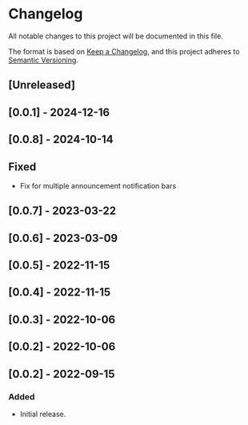 # Changelog

All notable changes to this project will be documented in this file.

The format is based on [Keep a Changelog](https://keepachangelog.com/en/1.0.0/),
and this project adheres to [Semantic Versioning](https://semver.org/spec/v2.0.0.html).

## [Unreleased]

## [0.0.1] - 2024-12-16

## [0.0.8] - 2024-10-14

## Fixed

- Fix for multiple announcement notification bars

## [0.0.7] - 2023-03-22

## [0.0.6] - 2023-03-09

## [0.0.5] - 2022-11-15

## [0.0.4] - 2022-11-15

## [0.0.3] - 2022-10-06

## [0.0.2] - 2022-10-06

## [0.0.2] - 2022-09-15

### Added
- Initial release.
